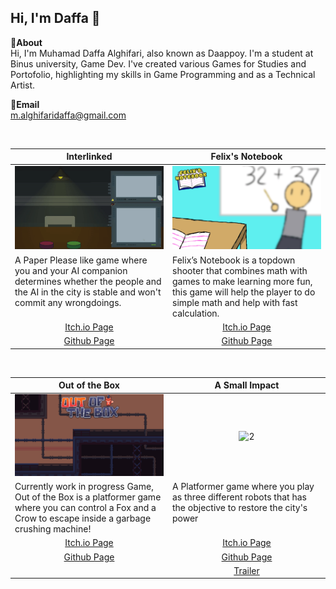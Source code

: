 Hi, I'm Daffa 👋
---
**📌About** <br>
Hi, I'm Muhamad Daffa Alghifari, also known as Daappoy. I'm a student at Binus university, Game Dev. I've created various Games for Studies and Portofolio, highlighting my skills in Game Programming and as a Technical Artist.

**📩Email** <br>
m.alghifaridaffa@gmail.com

<br>

<table width="100%">
  <thead>
    <tr>
      <th width="50%" align="center"><a>Interlinked</a></th> <!--tittle-->
      <th width="50%" align="center"><a>Felix's Notebook</a></th> <!--tittle-->
    </tr>
  </thead>
  <tbody>
    <tr>
      <td align="center">
        <img src="https://github.com/Daappoy/Interlinked/blob/main/Assets/Videos/GIFS/Dialogue.gif" alt="1" style="width:100%;height:auto;">
      </td>
      <td align="center">
        <img src="https://github.com/Daappoy/FelixNotebook/blob/main/Assets/ScreenShoots/Felix'sNotebook.png" alt="2" style="width:100%;height:auto;">
      </td>
    </tr>
    <tr>
      <td valign="text-top">A Paper Please like game where you and your AI companion determines whether the people and the AI in the city is stable and won't commit any wrongdoings.</td> <!--desc-->
      <td valign="text-top">Felix’s Notebook is a topdown shooter that combines math with games to make learning more fun, this game will help the player to do simple math and help with fast calculation.</td> <!--desc-->
    </tr>
    <tr>
      <td align="center"><a href="https://malootter.itch.io/interlinked">Itch.io Page</a></td> <!--link1-->
      <td align="center"><a href="https://thehoodedhood.itch.io/felixs-notebook">Itch.io Page</a></td> <!--link2-->
    </tr>
    <tr>
      <td align="center"><a href="https://github.com/Daappoy/Interlinked">Github Page</a></td>  
      <td align="center"><a href="https://github.com/Daappoy/FelixNotebook">Github Page</a></td>  
    </tr>
  </tbody>
</table>


<br>


<table width="100%">
  <thead>
    <tr>
      <th width="50%" align="center"><a>Out of the Box</a></th> <!--tittle 3-->
     <th width="50%" align="center"><a>A Small Impact</a></th> <!--tittle 4 -->
    </tr>
  </thead>
  <tbody>
    <tr>
      <td align="center">
        <img src="https://github.com/Daappoy/SoftwareEngineering/blob/main/Assets/Screenshoots/Panel.png" alt="1" style="width:100%;height:auto;">
      </td>
      <td align="center">
        <img src="https://github.com/Daappoy/Gemastik25/blob/main/Assets/GIFS/ezgif.com-video-to-gif-converter.gif" alt="2" style="width:100%;height:auto;">
      </td>
    </tr>
    <tr>
      <td valign="text-top">Currently work in progress Game, Out of the Box is a platformer game where you can control a Fox and a Crow to escape inside a garbage crushing machine!</td> <!--desc-->
      <td valign="text-top">A Platformer game where you play as three different robots that has the objective to restore the city's power</td> <!--desc-->
    </tr>
    <tr>
      <td align="center"><a href="https://randomhunter33.itch.io/outofthebox">Itch.io Page</a></td> 
      <td align="center"><a href="https://pimodorf16.itch.io/a-small-impact">Itch.io Page</a></td> <!--link 4-->
    </tr>
     <tr>
       <tr>
         <td align="center"><a href="https://github.com/Daappoy/SoftwareEngineering/tree/main">Github Page</a</td>
         <td align="center"><a href="https://github.com/Daappoy/Gemastik25">Github Page</a></td>
       </tr>
        <td align="center"></td>
         <td align="center"><a href="https://youtu.be/PdMzHV_UDoI">Trailer</a></td>
     </tr>
  </tbody>
</table>

